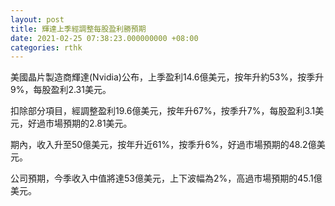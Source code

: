 ```yaml
---
layout: post
title: 輝達上季經調整每股盈利勝預期
date: 2021-02-25 07:38:23.000000000 +08:00
categories: rthk
---
```


美國晶片製造商輝達(Nvidia)公布，上季盈利14.6億美元，按年升約53%，按季升9%，每股盈利2.31美元。

扣除部分項目，經調整盈利19.6億美元，按年升67%，按季升7%，每股盈利3.1美元，好過市場預期的2.81美元。

期內，收入升至50億美元，按年升近61%，按季升6%，好過市場預期的48.2億美元。

公司預期，今季收入中值將達53億美元，上下波幅為2%，高過市場預期的45.1億美元。
